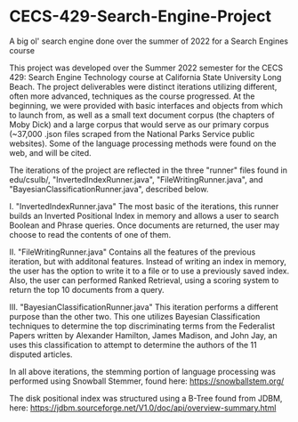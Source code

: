 # CECS-429-Search-Engine-Project
A big ol' search engine done over the summer of 2022 for a Search Engines course

This project was developed over the Summer 2022 semester for the CECS 429: Search Engine Technology course at California State University Long Beach.
The project deliverables were distinct iterations utilizing different, often more advanced, techniques as the course progressed.  At the beginning, we were provided
with basic interfaces and objects from which to launch from, as well as a small text document corpus (the chapters of Moby Dick) and a large corpus that would serve 
as our primary corpus (~37,000 .json files scraped from the National Parks Service public websites).  Some of the language processing methods were found on the web, 
and will be cited.

The iterations of the project are reflected in the three "runner" files found in edu/csulb/, "InvertedIndexRunner.java", "FileWritingRunner.java", and
"BayesianClassificationRunner.java", described below.

I.  "InvertedIndexRunner.java"
    The most basic of the iterations, this runner builds an Inverted Positional Index in memory and allows a user to search Boolean and Phrase queries.  Once documents
    are returned, the user may choose to read the contents of one of them.
    
II. "FileWritingRunner.java"
    Contains all the features of the previous iteration, but with additonal features.  Instead of writing an index in memory, the user has the option to write it to a
    file or to use a previously saved index.  Also, the user can performed Ranked Retrieval, using a scoring system to return the top 10 documents from a query.  
    
III.  "BayesianClassificationRunner.java"
      This iteration performs a different purpose than the other two.  This one utilizes Bayesian Classification techniques to determine the top discriminating terms 
      from the Federalist Papers written by Alexander Hamilton, James Madison, and John Jay, an uses this classification to attempt to determine the authors of the 
      11 disputed articles.
      
 In all above iterations, the stemming portion of language processing was performed using Snowball Stemmer, found here: https://snowballstem.org/
 
 The disk positional index was structured using a B-Tree found from JDBM, here: https://jdbm.sourceforge.net/V1.0/doc/api/overview-summary.html
